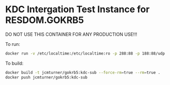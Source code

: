 # KDC Intergation Test Instance for RESDOM.GOKRB5

DO NOT USE THIS CONTAINER FOR ANY PRODUCTION USE!!!

To run:
```bash
docker run -v /etc/localtime:/etc/localtime:ro -p 288:88 -p 188:88/udp --rm --name gokrb5-res jcmturner/gokrb5:kdc-sub &
```

To build:
```bash
docker build -t jcmturner/gokrb5:kdc-sub --force-rm=true --rm=true .
docker push jcmturner/gokrb5:kdc-sub
```


